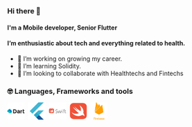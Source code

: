 ### Hi there 👋

#### I'm a Mobile developer, Senior Flutter
#### I’m enthusiastic about tech and everything related to health.

- 🔭 I’m working on growing my career.
- 🌱 I’m learning Solidity.
- 👯 I’m looking to collaborate with Healthtechs and Fintechs
<div align='left'>
  <h3>🤓 Languages, Frameworks and tools</h3>
  <div>
    <img src='https://github.com/devicons/devicon/blob/master/icons/dart/dart-original-wordmark.svg'
         width='40' height='40' title='Dart' alt='Dart'
    />&nbsp;
    <img src='https://github.com/devicons/devicon/blob/master/icons/flutter/flutter-original.svg'
         width='40' height='40' title='Flutter' alt='Flutter'
    />&nbsp;
    <img src='https://github.com/devicons/devicon/blob/master/icons/swift/swift-original-wordmark.svg'
         width='40' height='40' title='Swift' alt='Swift'
    />&nbsp;
    <img src='https://github.com/devicons/devicon/blob/master/icons/swift/swift-original.svg'
         width='40' height='40' title='SwiftUi' alt='SwiftUi'
    />&nbsp;
    <img src='https://github.com/devicons/devicon/blob/master/icons/firebase/firebase-plain-wordmark.svg'
         width='40' height='40' title='Firebase' alt='Firebase'
    />&nbsp;
    
  </div>
</div>
<!--
**adarista012/adarista012** is a ✨ _special_ ✨ repository because its `README.md` (this file) appears on your GitHub profile.

Here are some ideas to get you started:

- 🔭 I’m currently working on growing my career.
- 🌱 I’m currently learning more about AR.
- 👯 I’m looking to collaborate on AR anf Healthcare
- 🤔 I’m looking for help with ...
- 💬 Ask me about ...
- 📫 How to reach me: ...
- 😄 Pronouns: ...
- ⚡ Fun fact: ...
-->
